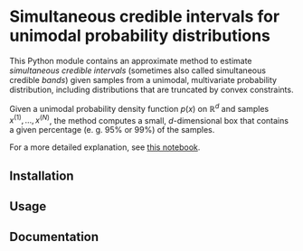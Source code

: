 Simultaneous credible intervals for unimodal probability distributions
===

This Python module contains an approximate method to estimate 
*simultaneous credible intervals* (sometimes also called
simultaneous credible *bands*) given samples from a unimodal, multivariate
probability distribution, including distributions that are truncated by convex
constraints.

Given a unimodal probability density function $p(x)$ on $\mathbb{R}^d$ and
samples $x^{(1)}, \ldots, x^{(N)}$, the method computes a small, $d$-dimensional
box that contains a given percentage (e. g. 95% or 99%) of the samples.

For a more detailed explanation, see [this notebook]().


Installation
---


Usage
---


Documentation
---



